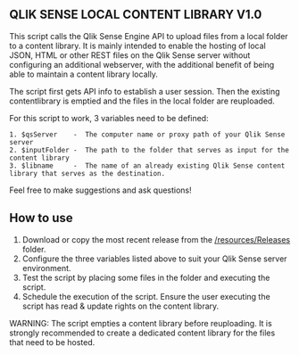 ## QLIK SENSE LOCAL CONTENT LIBRARY V1.0
  
This script calls the Qlik Sense Engine API to upload files from a local folder to a content library. It is mainly intended to enable the hosting of local JSON, HTML or other REST files on the Qlik Sense server without configuring an additional webserver, with the additional benefit of being able to maintain a content library locally. 

The script first gets API info to establish a user session. Then the existing contentlibrary is emptied and the files in the local folder are reuploaded.

For this script to work, 3 variables need to be defined:
    
    1. $qsServer    -  The computer name or proxy path of your Qlik Sense server 
    2. $inputFolder -  The path to the folder that serves as input for the content library 
    3. $libname     -  The name of an already existing Qlik Sense content library that serves as the destination.

Feel free to make suggestions and ask questions!

## How to use

1. Download or copy the most recent release from the [/resources/Releases](https://github.com/Yeseh/QlikSense-LCL/tree/master/Resources/Releases) folder.
2. Configure the three variables listed above to suit your Qlik Sense server environment.
3. Test the script by placing some files in the folder and executing the script.
4. Schedule the execution of the script. Ensure the user executing the script has read & update rights on the content library.

WARNING: The script empties a content library before reuploading. It is strongly recommended to create a dedicated content library for the files that need to be hosted.

